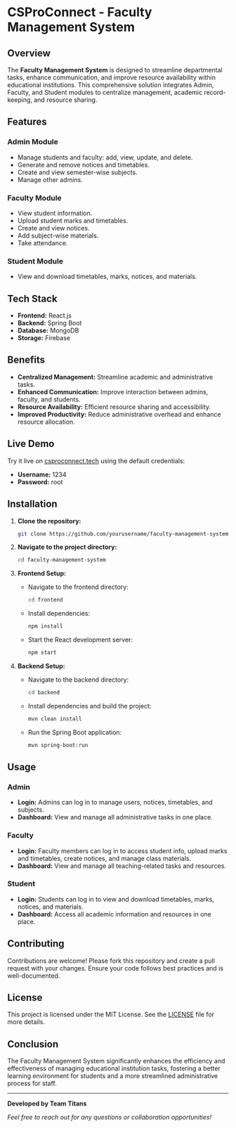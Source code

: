 # CSProConnect - Faculty Management System

## Overview
The **Faculty Management System** is designed to streamline departmental tasks, enhance communication, and improve resource availability within educational institutions. This comprehensive solution integrates Admin, Faculty, and Student modules to centralize management, academic record-keeping, and resource sharing.

## Features
### Admin Module
- Manage students and faculty: add, view, update, and delete.
- Generate and remove notices and timetables.
- Create and view semester-wise subjects.
- Manage other admins.

### Faculty Module
- View student information.
- Upload student marks and timetables.
- Create and view notices.
- Add subject-wise materials.
- Take attendance.

### Student Module
- View and download timetables, marks, notices, and materials.

## Tech Stack
- **Frontend:** React.js
- **Backend:** Spring Boot
- **Database:** MongoDB
- **Storage:** Firebase

## Benefits
- **Centralized Management:** Streamline academic and administrative tasks.
- **Enhanced Communication:** Improve interaction between admins, faculty, and students.
- **Resource Availability:** Efficient resource sharing and accessibility.
- **Improved Productivity:** Reduce administrative overhead and enhance resource allocation.

## Live Demo
Try it live on [csproconnect.tech](https://csproconnect.tech) using the default credentials:
- **Username:** 1234
- **Password:** root

## Installation

1. **Clone the repository:**
    ```bash
    git clone https://github.com/yourusername/faculty-management-system.git
    ```
2. **Navigate to the project directory:**
    ```bash
    cd faculty-management-system
    ```
3. **Frontend Setup:**
    - Navigate to the frontend directory:
      ```bash
      cd frontend
      ```
    - Install dependencies:
      ```bash
      npm install
      ```
    - Start the React development server:
      ```bash
      npm start
      ```

4. **Backend Setup:**
    - Navigate to the backend directory:
      ```bash
      cd backend
      ```
    - Install dependencies and build the project:
      ```bash
      mvn clean install
      ```
    - Run the Spring Boot application:
      ```bash
      mvn spring-boot:run
      ```

## Usage

### Admin
- **Login:** Admins can log in to manage users, notices, timetables, and subjects.
- **Dashboard:** View and manage all administrative tasks in one place.

### Faculty
- **Login:** Faculty members can log in to access student info, upload marks and timetables, create notices, and manage class materials.
- **Dashboard:** View and manage all teaching-related tasks and resources.

### Student
- **Login:** Students can log in to view and download timetables, marks, notices, and materials.
- **Dashboard:** Access all academic information and resources in one place.

## Contributing
Contributions are welcome! Please fork this repository and create a pull request with your changes. Ensure your code follows best practices and is well-documented.

## License
This project is licensed under the MIT License. See the [LICENSE](LICENSE) file for more details.

## Conclusion
The Faculty Management System significantly enhances the efficiency and effectiveness of managing educational institution tasks, fostering a better learning environment for students and a more streamlined administrative process for staff.

---

**Developed by Team Titans**

*Feel free to reach out for any questions or collaboration opportunities!*
